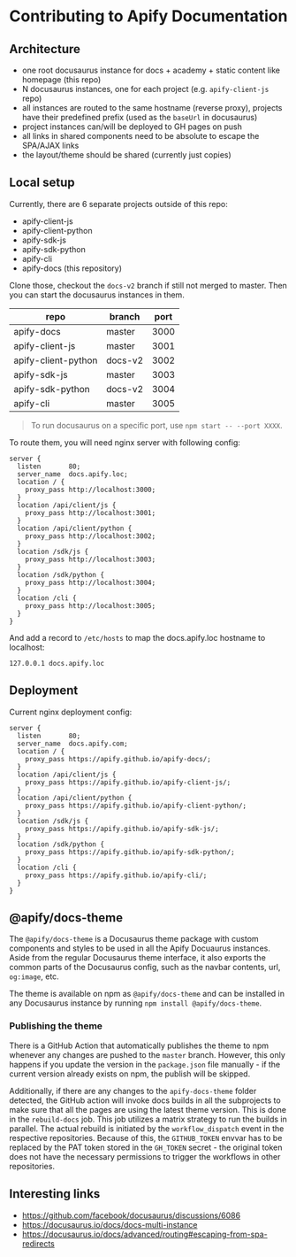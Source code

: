 # Contributing to Apify Documentation

## Architecture

- one root docusaurus instance for docs + academy + static content like homepage (this repo)
- N docusaurus instances, one for each project (e.g. `apify-client-js` repo)
- all instances are routed to the same hostname (reverse proxy), projects have their predefined prefix (used as
  the `baseUrl` in docusaurus)
- project instances can/will be deployed to GH pages on push
- all links in shared components need to be absolute to escape the SPA/AJAX links
- the layout/theme should be shared (currently just copies)

## Local setup

Currently, there are 6 separate projects outside of this repo:

- apify-client-js
- apify-client-python
- apify-sdk-js
- apify-sdk-python
- apify-cli
- apify-docs (this repository)

Clone those, checkout the `docs-v2` branch if still not merged to master. Then you can start the docusaurus instances in them.

| repo                | branch  | port |
|---------------------|---------|------|
| apify-docs          | master  | 3000 |
| apify-client-js     | master  | 3001 |
| apify-client-python | docs-v2 | 3002 |
| apify-sdk-js        | master  | 3003 |
| apify-sdk-python    | docs-v2 | 3004 |
| apify-cli           | master  | 3005 |

> To run docusaurus on a specific port, use `npm start -- --port XXXX`.

To route them, you will need nginx server with following config:

```nginx
server {
  listen       80;
  server_name  docs.apify.loc;
  location / {
    proxy_pass http://localhost:3000;
  }
  location /api/client/js {
    proxy_pass http://localhost:3001;
  }
  location /api/client/python {
    proxy_pass http://localhost:3002;
  }
  location /sdk/js {
    proxy_pass http://localhost:3003;
  }
  location /sdk/python {
    proxy_pass http://localhost:3004;
  }
  location /cli {
    proxy_pass http://localhost:3005;
  }
}
```

And add a record to `/etc/hosts` to map the docs.apify.loc hostname to localhost:

```text
127.0.0.1 docs.apify.loc
```

## Deployment

Current nginx deployment config:

```nginx
server {
  listen       80;
  server_name  docs.apify.com;
  location / {
    proxy_pass https://apify.github.io/apify-docs/;
  }
  location /api/client/js {
    proxy_pass https://apify.github.io/apify-client-js/;
  }
  location /api/client/python {
    proxy_pass https://apify.github.io/apify-client-python/;
  }
  location /sdk/js {
    proxy_pass https://apify.github.io/apify-sdk-js/;
  }
  location /sdk/python {
    proxy_pass https://apify.github.io/apify-sdk-python/;
  }
  location /cli {
    proxy_pass https://apify.github.io/apify-cli/;
  }
}
```

## @apify/docs-theme

The `@apify/docs-theme` is a Docusaurus theme package with custom components and styles to be used in all the Apify Docuaurus instances.
Aside from the regular Docusaurus theme interface, it also exports the common parts of the Docusaurus config, such as the navbar contents, url, `og:image`, etc.

The theme is available on npm as `@apify/docs-theme` and can be installed in any Docusaurus instance by running `npm install @apify/docs-theme`.

### Publishing the theme

There is a GitHub Action that automatically publishes the theme to npm whenever any changes are pushed to the `master` branch. However, this only happens if you update the version in the `package.json` file manually - if the current version already exists on npm, the publish will be skipped.

Additionally, if there are any changes to the `apify-docs-theme` folder detected, the GitHub action will invoke docs builds in all the subprojects to make sure that all the pages are using the latest theme version. This is done in the `rebuild-docs` job. This job utilizes a matrix strategy to run the builds in parallel. The actual rebuild is initiated by the `workflow_dispatch` event in the respective repositories. Because of this, the `GITHUB_TOKEN` envvar has to be replaced by the PAT token stored in the `GH_TOKEN` secret - the original token does not have the necessary permissions to trigger the workflows in other repositories.

## Interesting links

- <https://github.com/facebook/docusaurus/discussions/6086>
- <https://docusaurus.io/docs/docs-multi-instance>
- <https://docusaurus.io/docs/advanced/routing#escaping-from-spa-redirects>

